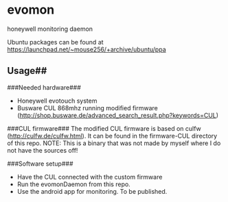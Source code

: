 evomon
======

honeywell monitoring daemon

Ubuntu packages can be found at https://launchpad.net/~mouse256/+archive/ubuntu/ppa

## Usage##

###Needed hardware###

- Honeywell evotouch system
- Busware CUL 868mhz running modified firmware (http://shop.busware.de/advanced_search_result.php?keywords=CUL)

###CUL firmware###
The modified CUL firmware is based on culfw (http://culfw.de/culfw.html). It can be found in the firmware-CUL directory of this repo.
NOTE: This is a binary that was not made by myself where I do not have the sources off!

###Software setup###

- Have the CUL connected with the custom firmware
- Run the evomonDaemon from this repo.
- Use the android app for monitoring. To be published. 


